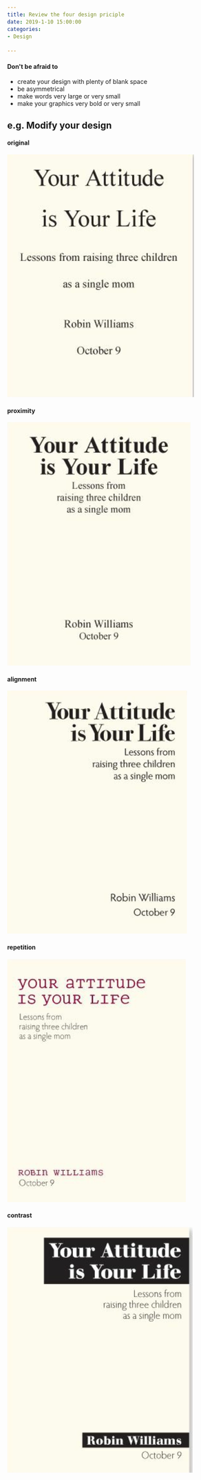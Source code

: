 ```yaml
---
title: Review the four design priciple
date: 2019-1-10 15:00:00
categories: 
- Design

---
```

#### Don't be afraid to 
- create your design with plenty of blank space
- be asymmetrical
- make words very large or very small
- make your graphics very bold or very small

## e.g. Modify your design
#### original
![enter description here](https://www.github.com/zhongpenggeo/Blogs/raw/master/imags/1546152206865.png)

#### proximity
![enter description here](https://www.github.com/zhongpenggeo/Blogs/raw/master/imags/1546152226576.png)

#### alignment
![enter description here](https://www.github.com/zhongpenggeo/Blogs/raw/master/imags/1546152263047.png)

#### repetition
![enter description here](https://www.github.com/zhongpenggeo/Blogs/raw/master/imags/1546152286257.png)

#### contrast
![enter description here](https://www.github.com/zhongpenggeo/Blogs/raw/master/imags/1546152363536.png)
